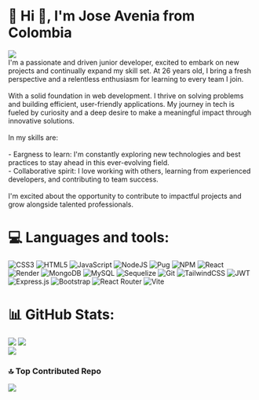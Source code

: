 # 💫 Hi 👋, I'm Jose Avenia from Colombia
[![](https://visitcount.itsvg.in/api?id=joselo9802&icon=1&color=0)](https://visitcount.itsvg.in)</br>
I'm a passionate and driven junior developer, excited to embark on new projects and continually expand my skill set. At 26 years old, I bring a fresh perspective and a relentless enthusiasm for learning to every team I join.<br><br>With a solid foundation in  web development. I thrive on solving problems and building efficient, user-friendly applications. My journey in tech is fueled by curiosity and a deep desire to make a meaningful impact through innovative solutions.<br><br>In my skills are:<br><br>- Eargness to learn: I'm constantly exploring new technologies and best  practices to stay ahead in this ever-evolving field.<br>- Collaborative spirit: I love working with others, learning from experienced developers, and contributing to team success.<br><br>I'm excited about the opportunity to contribute to impactful projects and grow alongside talented professionals.

# 💻 Languages and tools:
![CSS3](https://img.shields.io/badge/css3-%231572B6.svg?style=flat&logo=css3&logoColor=white) ![HTML5](https://img.shields.io/badge/html5-%23E34F26.svg?style=flat&logo=html5&logoColor=white) ![JavaScript](https://img.shields.io/badge/javascript-%23323330.svg?style=flat&logo=javascript&logoColor=%23F7DF1E) ![NodeJS](https://img.shields.io/badge/node.js-6DA55F?style=flat&logo=node.js&logoColor=white) ![Pug](https://img.shields.io/badge/Pug-FFF?style=flat&logo=pug&logoColor=A86454) ![NPM](https://img.shields.io/badge/NPM-%23CB3837.svg?style=flat&logo=npm&logoColor=white) ![React](https://img.shields.io/badge/react-%2320232a.svg?style=flat&logo=react&logoColor=%2361DAFB) ![Render](https://img.shields.io/badge/Render-%46E3B7.svg?style=flat&logo=render&logoColor=white) ![MongoDB](https://img.shields.io/badge/MongoDB-%234ea94b.svg?style=flat&logo=mongodb&logoColor=white) ![MySQL](https://img.shields.io/badge/mysql-4479A1.svg?style=flat&logo=mysql&logoColor=white) ![Sequelize](https://img.shields.io/badge/Sequelize-52B0E7?style=flat&logo=Sequelize&logoColor=white) ![Git](https://img.shields.io/badge/git-%23F05033.svg?style=flat&logo=git&logoColor=white) ![TailwindCSS](https://img.shields.io/badge/tailwindcss-%2338B2AC.svg?style=flat&logo=tailwind-css&logoColor=white) ![JWT](https://img.shields.io/badge/JWT-black?style=flat&logo=JSON%20web%20tokens) ![Express.js](https://img.shields.io/badge/express.js-%23404d59.svg?style=flat&logo=express&logoColor=%2361DAFB) ![Bootstrap](https://img.shields.io/badge/bootstrap-%238511FA.svg?style=flat&logo=bootstrap&logoColor=white) ![React Router](https://img.shields.io/badge/React_Router-CA4245?style=flat&logo=react-router&logoColor=white) ![Vite](https://img.shields.io/badge/vite-%23646CFF.svg?style=flat&logo=vite&logoColor=white)
# 📊 GitHub Stats:
![](https://github-readme-stats.vercel.app/api?username=joselo9802&theme=tokyonight&hide_border=false&include_all_commits=false&count_private=false) ![](https://github-readme-streak-stats.herokuapp.com/?user=joselo9802&theme=tokyonight&hide_border=false)</br>
![](https://github-readme-stats.vercel.app/api/top-langs/?username=joselo9802&theme=tokyonight&hide_border=false&include_all_commits=false&count_private=false&layout=compact) 

### 🔝 Top Contributed Repo
![](https://github-contributor-stats.vercel.app/api?username=joselo9802&limit=5&theme=tokyonight&combine_all_yearly_contributions=true)


